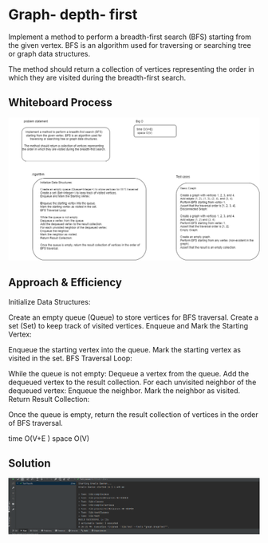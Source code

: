 # Graph- depth- first 
Implement a method to perform a breadth-first search (BFS) starting from the given vertex. BFS is an algorithm used for traversing or searching tree or graph data structures.

The method should return a collection of vertices representing the order in which they are visited during the breadth-first search.
## Whiteboard Process
![38A.drawio.png](38A.drawio.png)
## Approach & Efficiency
Initialize Data Structures:

Create an empty queue (Queue<Integer>) to store vertices for BFS traversal.
Create a set (Set<Integer>) to keep track of visited vertices.
Enqueue and Mark the Starting Vertex:

Enqueue the starting vertex into the queue.
Mark the starting vertex as visited in the set.
BFS Traversal Loop:

While the queue is not empty:
Dequeue a vertex from the queue.
Add the dequeued vertex to the result collection.
For each unvisited neighbor of the dequeued vertex:
Enqueue the neighbor.
Mark the neighbor as visited.
Return Result Collection:

Once the queue is empty, return the result collection of vertices in the order of BFS traversal.

time O(V+E )    space O(V)

## Solution
![Capture.PNG](Capture.PNG)